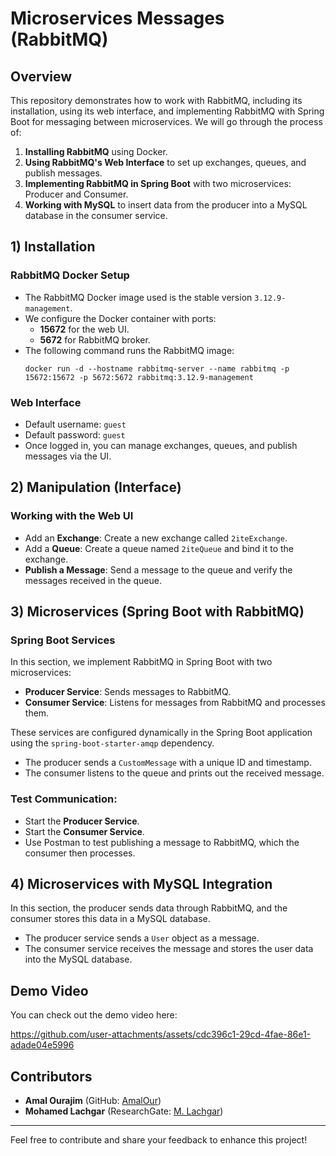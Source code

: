 # Microservices Messages (RabbitMQ)

## Overview

This repository demonstrates how to work with RabbitMQ, including its installation, using its web interface, and implementing RabbitMQ with Spring Boot for messaging between microservices. We will go through the process of:

1. **Installing RabbitMQ** using Docker.
2. **Using RabbitMQ's Web Interface** to set up exchanges, queues, and publish messages.
3. **Implementing RabbitMQ in Spring Boot** with two microservices: Producer and Consumer.
4. **Working with MySQL** to insert data from the producer into a MySQL database in the consumer service.

## 1) Installation

### RabbitMQ Docker Setup
- The RabbitMQ Docker image used is the stable version `3.12.9-management`.
- We configure the Docker container with ports:
  - **15672** for the web UI.
  - **5672** for RabbitMQ broker.
- The following command runs the RabbitMQ image:
  ```
  docker run -d --hostname rabbitmq-server --name rabbitmq -p 15672:15672 -p 5672:5672 rabbitmq:3.12.9-management
  ```

### Web Interface
- Default username: `guest`
- Default password: `guest`
- Once logged in, you can manage exchanges, queues, and publish messages via the UI.

## 2) Manipulation (Interface)

### Working with the Web UI
- Add an **Exchange**: Create a new exchange called `2iteExchange`.
- Add a **Queue**: Create a queue named `2iteQueue` and bind it to the exchange.
- **Publish a Message**: Send a message to the queue and verify the messages received in the queue.

## 3) Microservices (Spring Boot with RabbitMQ)

### Spring Boot Services

In this section, we implement RabbitMQ in Spring Boot with two microservices:
- **Producer Service**: Sends messages to RabbitMQ.
- **Consumer Service**: Listens for messages from RabbitMQ and processes them.

These services are configured dynamically in the Spring Boot application using the `spring-boot-starter-amqp` dependency.

- The producer sends a `CustomMessage` with a unique ID and timestamp.
- The consumer listens to the queue and prints out the received message.

### Test Communication:
- Start the **Producer Service**.
- Start the **Consumer Service**.
- Use Postman to test publishing a message to RabbitMQ, which the consumer then processes.

## 4) Microservices with MySQL Integration

In this section, the producer sends data through RabbitMQ, and the consumer stores this data in a MySQL database.

- The producer service sends a `User` object as a message.
- The consumer service receives the message and stores the user data into the MySQL database.

## Demo Video
You can check out the demo video here: 


https://github.com/user-attachments/assets/cdc396c1-29cd-4fae-86e1-adade04e5996



## Contributors  

- **Amal Ourajim** (GitHub: [AmalOur](https://github.com/AmalOur))  
- **Mohamed Lachgar** (ResearchGate: [M. Lachgar](https://www.researchgate.net/profile/Mohamed-Lachgar))  

---

Feel free to contribute and share your feedback to enhance this project!

